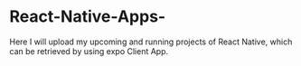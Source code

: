 # React-Native-Apps-
Here I will upload my upcoming and running projects of React Native, which can be retrieved by using expo Client App.
